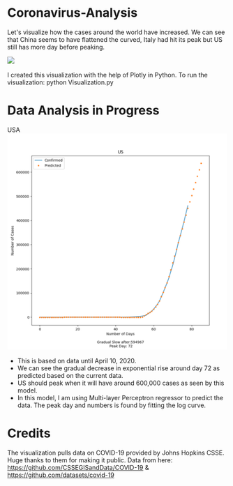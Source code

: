 # Coronavirus-Analysis

Let's visualize how the cases around the world have increased. We can see that China seems to have flattened the curved, Italy had hit its peak 
but US still has more day before peaking. 

![](vis.gif)

I created this visualization with the help of Plotly in Python.
To run the visualization: python Visualization.py

# Data Analysis in Progress

USA
![](US.png) 
* This is based on data until April 10, 2020.
* We can see the gradual decrease in exponential rise around day 72 as predicted based on the current data.
* US should peak when it will have around 600,000 cases as seen by this model. 
* In this model, I am using Multi-layer Perceptron regressor to predict the data. The peak day and numbers is found by fitting the log curve.

# Credits

The visualization pulls data on COVID-19 provided by Johns Hopkins CSSE. Huge thanks to them for making it public. 
Data from here: https://github.com/CSSEGISandData/COVID-19 & https://github.com/datasets/covid-19
